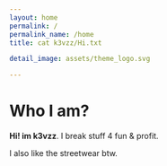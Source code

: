 ```yaml
---
layout: home
permalink: /
permalink_name: /home
title: cat k3vzz/Hi.txt

detail_image: assets/theme_logo.svg

---
```


# Who I am?

**Hi! im k3vzz**. I break stuff 4 fun & profit. 

I also like the streetwear btw.

